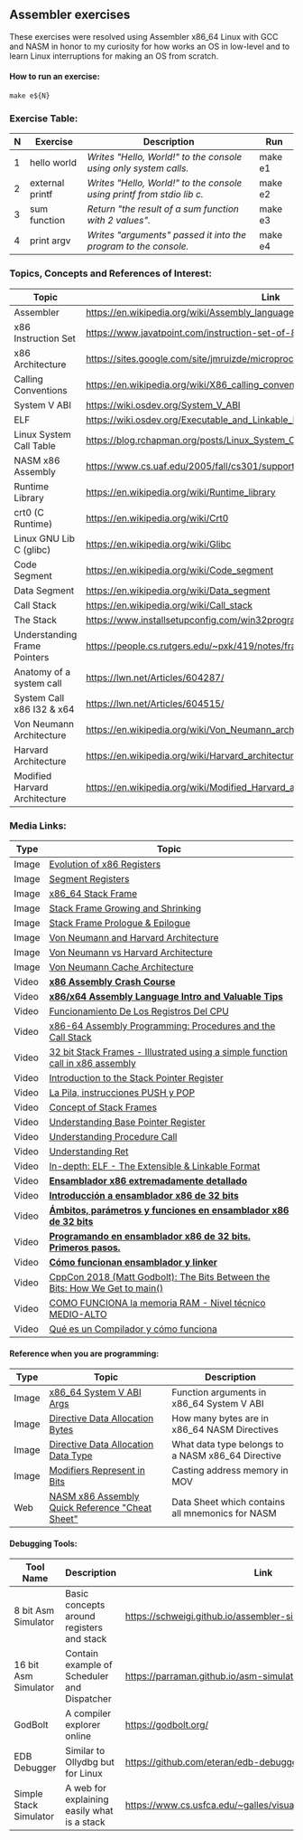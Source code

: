 ## Assembler exercises

These exercises were resolved using Assembler x86_64 Linux with GCC and NASM in honor to my curiosity for how works an 
OS in low-level and to learn Linux interruptions for making an OS from scratch.

#### How to run an exercise:
```shell
make e${N}
```

### Exercise Table:
| N   | Exercise        | Description                                                            | Run     |
|-----|-----------------|------------------------------------------------------------------------|---------|
| 1   | hello world     | *Writes "Hello, World!" to the console using only system calls.*       | make e1 |
| 2   | external printf | *Writes "Hello, World!" to the console using printf from stdio lib c.* | make e2 |
| 3   | sum function    | *Return "the result of a sum function with 2 values".*                 | make e3 |
| 4   | print argv      | *Writes "arguments" passed it into the program to the console.*        | make e4 |


### Topics, Concepts and References of Interest:
| Topic                         | Link                                                                             |
|-------------------------------|----------------------------------------------------------------------------------|
| Assembler                     | https://en.wikipedia.org/wiki/Assembly_language                                  |
| x86 Instruction Set           | https://www.javatpoint.com/instruction-set-of-8086                               |
| x86 Architecture              | https://sites.google.com/site/jmruizde/microprocesador8086                       |
| Calling Conventions           | https://en.wikipedia.org/wiki/X86_calling_conventions                            |
| System V ABI                  | https://wiki.osdev.org/System_V_ABI                                              |
| ELF                           | https://wiki.osdev.org/Executable_and_Linkable_Format                            |
| Linux System Call Table       | https://blog.rchapman.org/posts/Linux_System_Call_Table_for_x86_64/              |
| NASM x86 Assembly             | https://www.cs.uaf.edu/2005/fall/cs301/support/x86/nasm.html                     |
| Runtime Library               | https://en.wikipedia.org/wiki/Runtime_library                                    |
| crt0 (C Runtime)              | https://en.wikipedia.org/wiki/Crt0                                               |
| Linux GNU Lib C (glibc)       | https://en.wikipedia.org/wiki/Glibc                                              |
| Code Segment                  | https://en.wikipedia.org/wiki/Code_segment                                       |
| Data Segment                  | https://en.wikipedia.org/wiki/Data_segment                                       |
| Call Stack                    | https://en.wikipedia.org/wiki/Call_stack                                         |
| The Stack                     | https://www.installsetupconfig.com/win32programming/processtoolhelpapis12_1.html |
| Understanding Frame Pointers  | https://people.cs.rutgers.edu/~pxk/419/notes/frames.html                         |
| Anatomy of a system call      | https://lwn.net/Articles/604287/                                                 |
| System Call x86 I32 & x64     | https://lwn.net/Articles/604515/                                                 |
| Von Neumann Architecture      | https://en.wikipedia.org/wiki/Von_Neumann_architecture                           |
| Harvard Architecture          | https://en.wikipedia.org/wiki/Harvard_architecture                               |
| Modified Harvard Architecture | https://en.wikipedia.org/wiki/Modified_Harvard_architecture                      |


### Media Links:
| Type  | Topic                                                                                                                                                                                                                                                      |
|-------|------------------------------------------------------------------------------------------------------------------------------------------------------------------------------------------------------------------------------------------------------------|
| Image | [Evolution of x86 Registers](https://static.packt-cdn.com/products/9781789610789/graphics/assets/1309d9ef-7564-4b7c-a31f-ce510cfb19e5.png)                                                                                                                 |
| Image | [Segment Registers](https://www.tenouk.com/Bufferoverflowc/Bufferoverflow1_files/image013.png)                                                                                                                                                             |
| Image | [x86_64 Stack Frame](https://2.bp.blogspot.com/-gNd5RTGpQ1Q/WKKKMbnpRJI/AAAAAAAAALg/nNAZeqHW9dEO1RlzdgyJRc5f7dgmUbdHACLcB/s1600/stack-convention.png)                                                                                                      |
| Image | [Stack Frame Growing and Shrinking](https://thinkingeek.com/wp-content/uploads/2017/05/stack-size.png)                                                                                                                                                     |
| Image | [Stack Frame Prologue & Epilogue](https://www.researchgate.net/profile/Jun-Zhang-57/publication/329007575/figure/fig1/AS:693775961698304@1542420487728/Stack-frame-and-related-operations.jpg)                                                             |
| Image | [Von Neumann and Harvard Architecture](https://www.currentschoolnews.com/wp-content/uploads/2020/03/Von-Neuman-Vs-Harvard-Architecture.png)                                                                                                                |
| Image | [Von Neumann vs Harvard Architecture](https://eevibes.com/wp-content/uploads/2022/02/VON-Neumann-Vs-Harvard-Architecture.png)                                                                                                                              |
| Image | [Von Neumann Cache Architecture](https://upload.wikimedia.org/wikipedia/commons/thumb/4/4e/Computer_Systems_-_Von_Neumann_Architecture_Large_poster_anchor_chart.svg/1280px-Computer_Systems_-_Von_Neumann_Architecture_Large_poster_anchor_chart.svg.png) |
| Video | **[x86 Assembly Crash Course](https://www.youtube.com/watch?v=75gBFiFtAb8)**                                                                                                                                                                               |
| Video | **[x86/x64 Assembly Language Intro and Valuable Tips](https://www.youtube.com/watch?v=2i935mP6hUM)**                                                                                                                                                       |
| Video | [Funcionamiento De Los Registros Del CPU](https://www.youtube.com/watch?v=smYnd5Kq2tU)                                                                                                                                                                     |
| Video | [x86-64 Assembly Programming: Procedures and the Call Stack](https://www.youtube.com/watch?v=QZt9dQ-3B9U)                                                                                                                                                  |
| Video | [32 bit Stack Frames - Illustrated using a simple function call in x86 assembly](https://www.youtube.com/watch?v=q49MQ6UgsHs)                                                                                                                              |
| Video | [Introduction to the Stack Pointer Register](https://www.youtube.com/watch?v=n8_2y5E8N4Y)                                                                                                                                                                  |
| Video | [La Pila, instrucciones PUSH y POP](https://www.youtube.com/watch?v=lEZ4ER2Q1mg)                                                                                                                                                                           |
| Video | [Concept of Stack Frames](https://www.youtube.com/watch?v=lVMYUxGGHRM)                                                                                                                                                                                     |
| Video | [Understanding Base Pointer Register](https://www.youtube.com/watch?v=1w6BEJGmeuU)                                                                                                                                                                         |
| Video | [Understanding Procedure Call](https://www.youtube.com/watch?v=FKnCk9WZrt4)                                                                                                                                                                                |
| Video | [Understanding Ret](https://www.youtube.com/watch?v=dshQZNpMZss)                                                                                                                                                                                           |
| Video | [In-depth: ELF - The Extensible & Linkable Format](https://www.youtube.com/watch?v=nC1U1LJQL8o)                                                                                                                                                            |
| Video | **[Ensamblador x86 extremadamente detallado](https://www.youtube.com/watch?v=oLsk9J_mViE&list=PLZw5VfkTcc8Mzz6HS6-XNxfnEyHdyTlmP)**                                                                                                                        |
| Video | **[Introducción a ensamblador x86 de 32 bits](https://www.youtube.com/watch?v=eAtIQWEu1bw)**                                                                                                                                                               |
| Video | **[Ámbitos, parámetros y funciones en ensamblador x86 de 32 bits](https://www.youtube.com/watch?v=_TsD2o2EB-8)**                                                                                                                                           |
| Video | **[Programando en ensamblador x86 de 32 bits. Primeros pasos.](https://www.youtube.com/watch?v=a9YjhWWnKQ4)**                                                                                                                                              |
| Video | **[Cómo funcionan ensamblador y linker](https://www.youtube.com/watch?v=bK9MYDZjXdY)**                                                                                                                                                                     |
| Video | [CppCon 2018 (Matt Godbolt): The Bits Between the Bits: How We Get to main()](https://www.youtube.com/watch?v=dOfucXtyEsU)                                                                                                                                 |
| Video | [COMO FUNCIONA la memoria RAM - Nivel técnico MEDIO-ALTO](https://www.youtube.com/watch?v=4i5_07y5w6c)                                                                                                                                                     |
| Video | [Qué es un Compilador y cómo funciona](https://www.youtube.com/watch?v=rsdgu-vxjio)                                                                                                                                                                        |


#### Reference when you are programming:
| Type  | Topic                                                                                                                              | Description                                       |
|-------|------------------------------------------------------------------------------------------------------------------------------------|---------------------------------------------------|
| Image | [x86_64 System V ABI Args](https://images4.programmerclick.com/795/30/303724c2b0b8c90f201fb05cadaa8563.png)                        | Function arguments in x86_64 System V ABI         |
| Image | [Directive Data Allocation Bytes](https://slideplayer.com/slide/4552449/15/images/8/Data+Allocation+%28cont%E2%80%99d%29.jpg)      | How many bytes are in x86_64 NASM Directives      |
| Image | [Directive Data Allocation Data Type](https://slideplayer.com/slide/4552449/15/images/13/Data+Allocation+%28cont%E2%80%99d%29.jpg) | What data type belongs to a NASM x86_64 Directive |
| Image | [Modifiers Represent in Bits](https://slidetodoc.com/presentation_image_h/845310c8f35f2b1e801a9590f0752472/image-28.jpg)           | Casting address memory in MOV                     |
| Web   | [NASM x86 Assembly Quick Reference "Cheat Sheet"](https://www.cs.uaf.edu/2005/fall/cs301/support/x86/nasm.html)                    | Data Sheet which contains all mnemonics for NASM  |


#### Debugging Tools:
| Tool Name              | Description                                 | Link                                                            |
|------------------------|---------------------------------------------|-----------------------------------------------------------------|
| 8 bit Asm Simulator    | Basic concepts around registers and stack   | https://schweigi.github.io/assembler-simulator/                 |
| 16 bit Asm Simulator   | Contain example of Scheduler and Dispatcher | https://parraman.github.io/asm-simulator/                       |
| GodBolt                | A compiler explorer online                  | https://godbolt.org/                                            |
| EDB Debugger           | Similar to Ollydbg but for Linux            | https://github.com/eteran/edb-debugger/                         |
| Simple Stack Simulator | A web for explaining easily what is a stack | https://www.cs.usfca.edu/~galles/visualization/SimpleStack.html |
